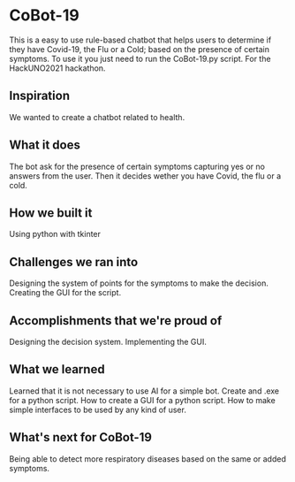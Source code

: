 # CoBot-19
This is a easy to use rule-based chatbot that helps users to determine if they have Covid-19, the Flu or a Cold; based on the presence of certain symptoms.
To use it you just need to run the CoBot-19.py script.
For the HackUNO2021 hackathon. 

## Inspiration
We wanted to create a chatbot related to health.  

## What it does
The bot ask for the presence of certain symptoms capturing yes or no answers from the user.  Then it decides wether you have Covid, the flu or a cold. 

## How we built it
Using python with tkinter

## Challenges we ran into
Designing the system of points for the symptoms to make the decision. Creating the GUI for the script.
 
## Accomplishments that we're proud of
Designing the decision system. Implementing the GUI.

## What we learned
Learned that it is not necessary to use AI for a simple bot. Create and .exe for a python script. How to create a GUI for a python script. How to make simple interfaces to be used by any kind of user.

## What's next for CoBot-19
Being able to detect more respiratory diseases based on the same or added symptoms.
